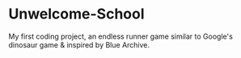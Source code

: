 # Unwelcome-School
My first coding project, an endless runner game similar to Google's dinosaur game &amp; inspired by Blue Archive.

